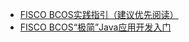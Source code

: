 * [FISCO BCOS实践指引（建议优先阅读）](https://github.com/FISCO-BCOS/Wiki/tree/master/FISCO%20BCOS%E5%AE%9E%E8%B7%B5%E6%8C%87%E5%BC%95)
* [FISCO BCOS“极简”Java应用开发入门](https://github.com/FISCO-BCOS/Wiki/tree/master/FISCO%20BCOS%E2%80%9C%E6%9E%81%E7%AE%80%E2%80%9DJava%E5%BA%94%E7%94%A8%E5%BC%80%E5%8F%91%E5%85%A5%E9%97%A8)


